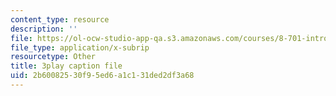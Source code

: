 ```yaml
---
content_type: resource
description: ''
file: https://ol-ocw-studio-app-qa.s3.amazonaws.com/courses/8-701-introduction-to-nuclear-and-particle-physics-fall-2020/2b60082530f95ed6a1c131ded2df3a68_qHq6ndGK0To.vtt
file_type: application/x-subrip
resourcetype: Other
title: 3play caption file
uid: 2b600825-30f9-5ed6-a1c1-31ded2df3a68
---
```

